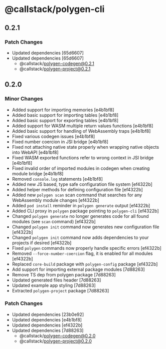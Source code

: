 # @callstack/polygen-cli

## 0.2.1

### Patch Changes

- Updated dependencies [65d6607]
- Updated dependencies [65d6607]
  - @callstack/polygen-codegen@0.2.1
  - @callstack/polygen-project@0.2.1

## 0.2.0

### Minor Changes

- Added support for importing memories [e4b1bf8]
- Added basic support for importing tables [e4b1bf8]
- Added basic support for exporting tables [e4b1bf8]
- Added support for WASM multiple return values functions [e4b1bf8]
- Added basic support for handling of WebAssembly traps [e4b1bf8]
- Fixed various codegen issues [e4b1bf8]
- Fixed number coercion in JSI bridge [e4b1bf8]
- Fixed not attaching native state properly when wrapping native objects into WebAPI [e4b1bf8]
- Fixed WASM exported functions refer to wrong context in JSI bridge [e4b1bf8]
- Fixed invalid order of imported modules in codegen when creating module bridge [e4b1bf8]
- Removed `console.log` statements [e4b1bf8]
- Added new JS based, type safe configuration file system [ef4322b]
- Added helper methods for defining configuration file [ef4322b]
- Added new `polygen scan` scan command that searches for any WebAssembly module changes [ef4322b]
- Added `pod install` reminder in `polygen generate` output [ef4322b]
- Added CLI proxy in `polygen` package pointing to `polygen-cli` [ef4322b]
- Changed `polygen generate` no longer generates code for all found modules (see `scan` command) [ef4322b]
- Changed `polygen init` command now generates new configuration file [ef4322b]
- Changed `polygen init` command now adds dependencies to your projects if desired [ef4322b]
- Fixed `polygen` commands now properly handle specific errors [ef4322b]
- Removed `--force-number-coercion` flag, it is enabled for all modules [ef4322b]
- Replaced `core-build` package with `polygen-config` package [ef4322b]
- Add support for importing external package modules [7d88263]
- Remove TS dep from polygen package [7d88263]
- Updated generated files header [7d88263]
- Updated example app styling [7d88263]
- Extracted `polygen-project` package [7d88263]

### Patch Changes

- Updated dependencies [23b0e92]
- Updated dependencies [e4b1bf8]
- Updated dependencies [ef4322b]
- Updated dependencies [7d88263]
  - @callstack/polygen-codegen@0.2.0
  - @callstack/polygen-project@0.2.0
